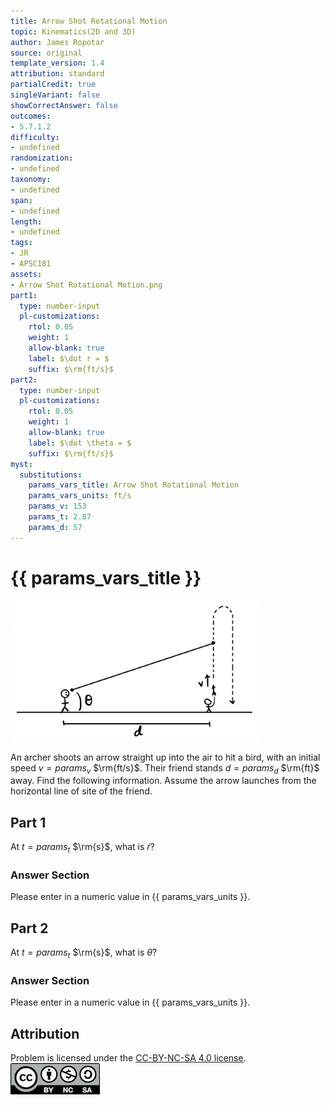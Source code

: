 ```yaml
---
title: Arrow Shot Rotational Motion
topic: Kinematics(2D and 3D)
author: James Ropotar
source: original
template_version: 1.4
attribution: standard
partialCredit: true
singleVariant: false
showCorrectAnswer: false
outcomes:
- 5.7.1.2
difficulty:
- undefined
randomization:
- undefined
taxonomy:
- undefined
span:
- undefined
length:
- undefined
tags:
- JR
- APSC181
assets:
- Arrow Shot Rotational Motion.png
part1:
  type: number-input
  pl-customizations:
    rtol: 0.05
    weight: 1
    allow-blank: true
    label: $\dot r = $
    suffix: $\rm{ft/s}$
part2:
  type: number-input
  pl-customizations:
    rtol: 0.05
    weight: 1
    allow-blank: true
    label: $\dot \theta = $
    suffix: $\rm{ft/s}$
myst:
  substitutions:
    params_vars_title: Arrow Shot Rotational Motion
    params_vars_units: ft/s
    params_v: 153
    params_t: 2.87
    params_d: 57
---
```

# {{ params_vars_title }}
<img src="Arrow Shot Rotational Motion.png" width=400>

An archer shoots an arrow straight up into the air to hit a bird, with an initial speed $v = {{ params_v }}$ $\rm{ft/s}$.
Their friend stands $d = {{ params_d }}$ $\rm{ft}$ away.
Find the following information. Assume the arrow launches from the horizontal line of site of the friend.

## Part 1

At $t = {{ params_t }}$ $\rm{s}$, what is $\dot r$?

### Answer Section

Please enter in a numeric value in {{ params_vars_units }}.

## Part 2

At $t = {{ params_t }}$ $\rm{s}$, what is $\dot \theta$?

### Answer Section

Please enter in a numeric value in {{ params_vars_units }}.

## Attribution

Problem is licensed under the [CC-BY-NC-SA 4.0 license](https://creativecommons.org/licenses/by-nc-sa/4.0/).<br> ![The Creative Commons 4.0 license requiring attribution-BY, non-commercial-NC, and share-alike-SA license.](https://raw.githubusercontent.com/firasm/bits/master/by-nc-sa.png)